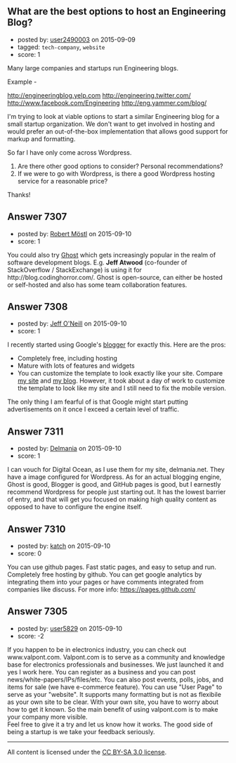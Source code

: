 ## What are the best options to host an Engineering Blog?

- posted by: [user2490003](https://stackexchange.com/users/2904173/user2490003) on 2015-09-09
- tagged: `tech-company`, `website`
- score: 1

<p>Many large companies and startups run Engineering blogs.</p>

<p>Example - </p>

<p><a href="http://engineeringblog.yelp.com" rel="nofollow">http://engineeringblog.yelp.com</a>
<a href="http://engineering.twitter.com/" rel="nofollow">http://engineering.twitter.com/</a>
<a href="http://www.facebook.com/Engineering" rel="nofollow">http://www.facebook.com/Engineering</a>
<a href="http://eng.yammer.com/blog/" rel="nofollow">http://eng.yammer.com/blog/</a></p>

<p>I'm trying to look at viable options to start a similar Engineering blog for a small startup organization. We don't want to get involved in hosting and would prefer an out-of-the-box implementation that allows good support for markup and formatting.</p>

<p>So far I have only come across Wordpress.</p>

<ol>
<li>Are there other good options to consider? Personal recommendations?</li>
<li>If we were to go with Wordpress, is there a good Wordpress hosting service for a reasonable price?</li>
</ol>

<p>Thanks!</p>



## Answer 7307

- posted by: [Robert Möstl](https://stackexchange.com/users/1018191/robert-m-stl) on 2015-09-10
- score: 1

<p>You could also try <a href="https://ghost.org/" rel="nofollow">Ghost</a> which gets increasingly popular in the realm of software development blogs. E.g. <strong>Jeff Atwood</strong> (co-founder of StackOverflow / StackExchange) is using it for http://blog.codinghorror.com/. Ghost is open-source, can either be hosted or self-hosted and also has some team collaboration features.</p>



## Answer 7308

- posted by: [Jeff O'Neill](https://stackexchange.com/users/46273/jeff-o-neill) on 2015-09-10
- score: 1

<p>I recently started using Google's <a href="http://www.blogger.com/" rel="nofollow">blogger</a> for exactly this.  Here are the pros:</p>

<ul>
<li>Completely free, including hosting</li>
<li>Mature with lots of features and widgets</li>
<li>You can customize the template to look exactly like your site.  Compare <a href="http://www.opavote.org/" rel="nofollow">my site</a> and <a href="http://blog.opavote.org/" rel="nofollow">my blog</a>. However, it took about a day of work to customize the template to look like my site and I still need to fix the mobile version.</li>
</ul>

<p>The only thing I am fearful of is that Google might start putting advertisements on it once I exceed a certain level of traffic.</p>



## Answer 7311

- posted by: [Delmania](https://stackexchange.com/users/41929/delmania) on 2015-09-10
- score: 1

<p>I can vouch for Digital Ocean, as I use them for my site, delmania.net. They have a image configured for Wordpress. As for an actual blogging engine, Ghost is good, Blogger is good, and GitHub pages is good, but I earnestly recommend Wordpress for people just starting out. It has the lowest barrier of entry, and that will get you focused on making high quality content as opposed to have to configure the engine itself.</p>



## Answer 7310

- posted by: [katch](https://stackexchange.com/users/3215440/katch) on 2015-09-10
- score: 0

<p>You can use github pages. Fast static pages, and easy to setup and run. Completely free hosting by github. You can get google analytics by integrating them into your pages or have comments integrated from companies like discuss.
For more info: <a href="https://pages.github.com/" rel="nofollow">https://pages.github.com/</a></p>



## Answer 7305

- posted by: [user5829](https://stackexchange.com/users/6930106/user5829) on 2015-09-10
- score: -2

<p>If you happen to be in electronics industry, you can check out www.valpont.com. Valpont.com is to serve as a community and knowledge base for electronics professionals and businesses. We just launched it and yes I work here. You can register as a business and you can post news/white-papers/IPs/files/etc. You can also post events, polls, jobs, and items for sale (we have e-commerce feature).  You can use "User Page" to serve as your "website". It supports many formatting but is not as flexibile as your own site to be clear. With your own site, you have to worry about how to get it known. So the main benefit of using valpont.com is to make your company more visible.<br>
Feel free to give it a try and let us know how it works. The good side of being a startup is we take your feedback seriously.  </p>




---

All content is licensed under the [CC BY-SA 3.0 license](https://creativecommons.org/licenses/by-sa/3.0/).
